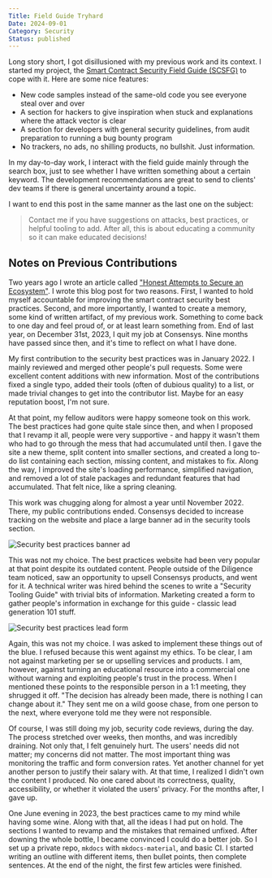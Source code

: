 ```yaml
---
Title: Field Guide Tryhard
Date: 2024-09-01
Category: Security
Status: published
---
```


Long story short, I got disillusioned with my previous work and its context. I started my project, the [Smart Contract Security Field Guide (SCSFG)](https://scsfg.io/) to cope with it. Here are some nice features:

- New code samples instead of the same-old code you see everyone steal over and over
- A section for hackers to give inspiration when stuck and explanations where the attack vector is clear
- A section for developers with general security guidelines, from audit preparation to running a bug bounty program
- No trackers, no ads, no shilling products, no bullshit. Just information.

In my day-to-day work, I interact with the field guide mainly through the search box, just to see whether I have written something about a certain keyword. The development recommendations are great to send to clients' dev teams if there is general uncertainty around a topic. 

I want to end this post in the same manner as the last one on the subject:

> Contact me if you have suggestions on attacks, best practices, or helpful tooling to add. After all, this is about educating a community so it can make educated decisions!

## Notes on Previous Contributions

Two years ago I wrote an article called ["Honest Attempts to Secure an Ecosystem"](./honest-attempts-to-secure-an-ecosystem.md). I wrote this blog post for two reasons. First, I wanted to hold myself accountable for improving the smart contract security best practices. Second, and more importantly, I wanted to create a memory, some kind of written artifact, of my previous work. Something to come back to one day and feel proud of, or at least learn something from. End of last year, on December 31st, 2023, I quit my job at Consensys. Nine months have passed since then, and it's time to reflect on what I have done.

My first contribution to the security best practices was in January 2022. I mainly reviewed and merged other people's pull requests. Some were excellent content additions with new information. Most of the contributions fixed a single typo, added their tools (often of dubious quality) to a list, or made trivial changes to get into the contributor list. Maybe for an easy reputation boost, I'm not sure.

At that point, my fellow auditors were happy someone took on this work. The best practices had gone quite stale since then, and when I proposed that I revamp it all, people were very supportive - and happy it wasn't them who had to go through the mess that had accumulated until then. I gave the site a new theme, split content into smaller sections, and created a long to-do list containing each section, missing content, and mistakes to fix. Along the way, I improved the site's loading performance, simplified navigation, and removed a lot of stale packages and redundant features that had accumulated. That felt nice, like a spring cleaning.

This work was chugging along for almost a year until November 2022. There, my public contributions ended. Consensys decided to increase tracking on the website and place a large banner ad in the security tools section.

![Security best practices banner ad]({attach}best-practices-ad.png)

This was not my choice. The best practices website had been very popular at that point despite its outdated content. People outside of the Diligence team noticed, saw an opportunity to upsell Consensys products, and went for it. A technical writer was hired behind the scenes to write a "Security Tooling Guide" with trivial bits of information. Marketing created a form to gather people's information in exchange for this guide - classic lead generation 101 stuff.

![Security best practices lead form]({attach}best-practices-form.png)

Again, this was not my choice. I was asked to implement these things out of the blue. I refused because this went against my ethics. To be clear, I am not against marketing per se or upselling services and products. I am, however, against turning an educational resource into a commercial one without warning and exploiting people's trust in the process. When I mentioned these points to the responsible person in a 1:1 meeting, they shrugged it off. "The decision has already been made, there is nothing I can change about it." They sent me on a wild goose chase, from one person to the next, where everyone told me they were not responsible.

Of course, I was still doing my job, security code reviews, during the day. The process stretched over weeks, then months, and was incredibly draining. Not only that, I felt genuinely hurt. The users' needs did not matter; my concerns did not matter. The most important thing was monitoring the traffic and form conversion rates. Yet another channel for yet another person to justify their salary with. At that time, I realized I didn't own the content I produced. No one cared about its correctness, quality, accessibility, or whether it violated the users' privacy. For the months after, I gave up.

One June evening in 2023, the best practices came to my mind while having some wine. Along with that, all the ideas I had put on hold. The sections I wanted to revamp and the mistakes that remained unfixed. After downing the whole bottle, I became convinced I could do a better job. So I set up a private repo, `mkdocs` with `mkdocs-material`, and basic CI. I started writing an outline with different items, then bullet points, then complete sentences. At the end of the night, the first few articles were finished.
